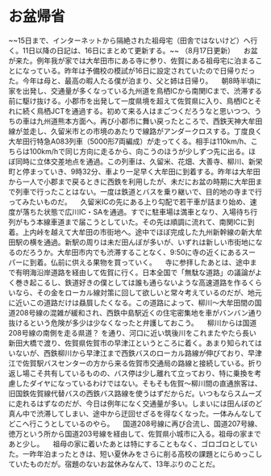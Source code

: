 # お盆帰省

<div class="section">~~15日まで、インターネットから隔絶された祖母宅（田舎ではないけど）へ行く。11日以降の日記は、16日にまとめて更新する。~~ （8月17日更新） 　お盆が来た。例年我が家では大牟田市にある寺に参り、佐賀にある祖母宅に泊まることになっている。昨年は予備校の模試が16日に設定されていたので日帰りだった。今年は母と、最高の暇人たる僕が泊まり、父と姉は日帰り。 　朝8時半頃に家を出発し、交通量が多くなっている九州道を鳥栖ICから南関ICまで、渋滞する前に駆け抜ける。小郡市を出発して一度県境を超えて佐賀県に入り、鳥栖ICとそれに続く鳥栖JCTを通過する。初めて来る人はまごつくだろうなと思いつつ、うちの車は九州道熊本方面へ。再び小郡市に舞い戻ったところで、西鉄天神大牟田線が並走し、久留米市との市境のあたりで線路がアンダークロスする。丁度良く大牟田行特急A083列車（5000形7両編成）が走ってくる。相手は110km/h、こちらは100km/hで同じ方向に走るから、向こうのほうが少しずつ先に出る。ほぼ同時に立体交差地点を通過。この列車は、久留米、花畑、大善寺、柳川、新栄町と停まっていき、9時32分、車より一足早く大牟田に到着する。昨年は大牟田から一人で小郡まで戻るときに西鉄を利用したが、未だにお盆の時期に大牟田まで列車で行ったことはない。一度は鉄道とバスを乗り継いで、目的地の寺まで行ってみたいものだ。 　久留米ICの先にある上り勾配で若干車が詰まり始め、速度が落ちた状態で広川IC・SAを通過。すでに駐車場は満車となり、入場待ち行列がもう本線車道まで届こうとしていた。その先は順調に流れて、南関ICに到着。上内峠を越えて大牟田の市街地へ。途中でほぼ完成した九州新幹線の新大牟田駅の横を通過。新駅の周りは未だ田んぼが多いが、いずれは新しい市街地になるのだろうか。大牟田市内でも渋滞することなく、9:50に寺の近くにあるスーパーに到着。仏前に供える果物を買っていく。 　寺に参拝したあとは、途中まで有明海沿岸道路を経由して佐賀に行く。日本全国で「無駄な道路」の議論がよく巻き起こるし、鉄道好きの僕としては誰も通らないような高速道路を作るくらいなら、その金をローカル線対策に回して欲しいと常々考えているのだが、地元に近いこの道路だけは贔屓したくなる。この道路によって、柳川〜大牟田間の国道208号線の混雑が緩和され、西鉄中島駅近くの住宅密集地を車がバンバン通り抜けるという危険が多少は少なくなったと弁護しておこう。 　柳川からは国道208号線の南側を走る県道？ を通り、河口に近い筑後川をこれまたやたら長い新田大橋で渡り、佐賀県佐賀市の早津江というところに着く。あまり知られてはいないが、西鉄柳川から早津江まで西鉄バスのローカル路線が伸びており、早津江で佐賀駅バスセンターの方から来る佐賀市交通局の路線と接続している。折り返し場こそ共有しているものの、バス停は少し離れて立っており、特に乗換を考慮したダイヤになっているわけではない。そもそも佐賀〜柳川間の直通旅客は、旧国鉄佐賀線代替バスの西鉄バス路線を使うはずだからだ。いつもならスムーズに走れるはずなのだが、今日は例年になく交通量が多い。しまいには田んぼのど真ん中で渋滞してしまい、途中から迂回せざるを得なくなった。一体みんなしてどこへ行こうとしているのやら。 　国道208号線に再び合流し、国道207号線、徳万という所から国道203号線を経由して、佐賀県小城市に入る。祖母の家まであと少し。 　祖母の家に着いたあとは特にすることもなく、ゴロゴロとしていた。一昨年泊まったときは、短い夏休みをさらに削る高校の課題とにらめっこしていたものだが。宿題のないお盆休みなんて、13年ぶりのことだ。</div>